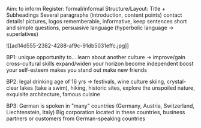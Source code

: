 Aim: to inform
Register: formal/informal
Structure/Layout: Title + Subheadings
				  Several paragraphs (introduction, content points)
				  contact details!
				  pictures, logos
				  rememberable, informative, keep sentences short and simple
				  questions, persuasive language (hyperbolic language -> superlatives)

![[ad14d555-2382-4288-af9c-91db5031effc.jpg]]

BP1: unique opportunity to...
	 learn about another culture -> improve/gain cross-cultural skills
	 expand/widen your horizon
	 become independent
	 boost your self-esteem
	 makes you stand out
	 make new friends

BP2: legal drinking age of 16 yrs -> festivals, wine culture
	 skiing, crystal-clear lakes (take a swim), hiking, historic sites, explore the unspoiled nature, exquisite architecture, famous cuisine

BP3: German is spoken in "many" countries (Germany, Austria, Switzerland, Liechtenstein,
	 Italy)
	 Big corporation located in these countries, business partners or customers from German-speaking countries